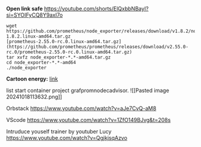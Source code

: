 **Open link safe**
https://youtube.com/shorts/ElQxbbNBayI?si=SYOIFyCQ8Y9axI7o

```
wget https://github.com/prometheus/node_exporter/releases/download/v1.8.2/node_exporter-1.8.2.linux-amd64.tar.gz
[prometheus-2.55.0-rc.0.linux-amd64.tar.gz](https://github.com/prometheus/prometheus/releases/download/v2.55.0-rc.0/prometheus-2.55.0-rc.0.linux-amd64.tar.gz)
tar xvfz node_exporter-*.*-amd64.tar.gz
cd node_exporter-*.*-amd64
./node_exporter
```

**Cartoon energy:** [link](https://motchilltc.us/xem/robot-hoang-da-the-wild-robot/full)

list start container project grafpromnodecadvisor. ![[Pasted image 20241018113632.png]]

Orbstack
https://www.youtube.com/watch?v=aJe7CvQ-aM8

VScode
https://www.youtube.com/watch?v=1ZfO149BJvg&t=208s

Intruduce youself trainer by youtuber Lucy
https://www.youtube.com/watch?v=QgjkjsqAzvo